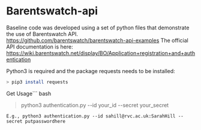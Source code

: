 # Barentswatch-api

Baseline code was developed using a set of python files that demonstrate the use of Barentswatch API. https://github.com/barentswatch/barentswatch-api-examples
The official API documentation is here: https://wiki.barentswatch.net/display/BO/Application+registration+and+authentication

Python3 is required and the package requests needs to be installed:
``` bash
> pip3 install requests
```


Get Usage``` bash
> python3 authentication.py --id your_id --secret your_secret
```
E.g., python3 authentication.py --id sahill@rvc.ac.uk:SarahHill --secret putpasswordhere